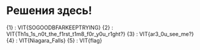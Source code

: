 # Решения здесь!

{1} : VIT{SOGOODBFARKEEPTRYING}
{2} : VIT{Th1s_1s_n0t_the_f1rst_t1m8_f0r_y0u_r1ght?}
{3} : VIT{ar3_0u_see_me?}
{4} : VIT{Niagara_Falls}
{5} : VIT{flag}
